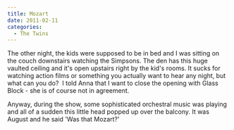 ```yaml
---
title: Mozart
date: 2011-02-11
categories: 
  - The Twins
---
```


The other night, the kids were supposed to be in bed and I was sitting on the couch downstairs watching the Simpsons. The den has this huge vaulted ceiling and it's open upstairs right by the kid's rooms. It sucks for watching action films or something you actually want to hear any night, but what can you do?  I told Anna that I want to close the opening with Glass Block - she is of course not in agreement.

Anyway, during the show, some sophisticated orchestral music was playing and all of a sudden this little head popped up over the balcony. It was August and he said 'Was that Mozart?'
